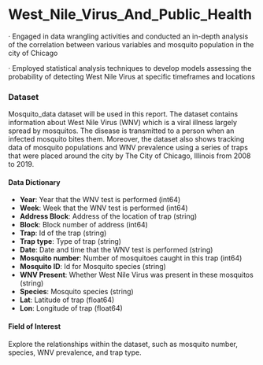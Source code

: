 # West_Nile_Virus_And_Public_Health
· Engaged in data wrangling activities and conducted an in-depth analysis of the correlation between various variables and mosquito population in the city of Chicago

· Employed statistical analysis techniques to develop models assessing the probability of detecting West Nile Virus at specific timeframes and locations

### Dataset

Mosquito_data dataset will be used in this report. The dataset contains information about West Nile Virus (WNV) which is a viral illness largely spread by mosquitos. The disease is transmitted to a person when an infected mosquito bites them. Moreover, the dataset also shows tracking data of mosquito populations and WNV prevalence using a series of traps that were placed around the city by The City of Chicago, Illinois from 2008 to 2019.

#### Data Dictionary

- <b>Year</b>: Year that the WNV test is performed (int64)
- <b>Week</b>: Week that the WNV test is performed (int64)
- <b>Address Block</b>: Address of the location of trap (string)
- <b>Block</b>: Block number of address (int64)
- <b>Trap</b>: Id of the trap (string)
- <b>Trap type</b>: Type of trap (string)
- <b>Date</b>: Date and time that the WNV test is performed (string)
- <b>Mosquito number</b>: Number of mosquitoes caught in this trap (int64)
- <b>Mosquito ID</b>: Id for Mosquito species (string)
- <b>WNV Present</b>: Whether West Nile Virus was present in these mosquitos (string)
- <b>Species</b>: Mosquito species (string)
- <b>Lat</b>: Latitude of trap (float64)
- <b>Lon</b>: Longitude of trap (float64)

#### Field of Interest

Explore the relationships within the dataset, such as mosquito number, species, WNV prevalence, and trap type.
